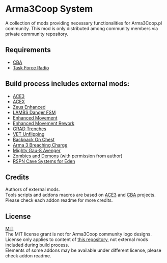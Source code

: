 # Arma3Coop System
A collection of mods providing necessary functionalities for Arma3Coop.pl community. This mod is only distributed among community members via private community repository.

## Requirements
- [CBA](https://github.com/CBATeam/CBA_A3)
- [Task Force Radio](https://github.com/michail-nikolaev/task-force-arma-3-radio)

## Build process includes external mods:
- [ACE3](https://github.com/acemod/ACE3)
- [ACEX](https://github.com/acemod/ACEX)
- [Zeus Enhanced](https://github.com/zen-mod/ZEN)
- [LAMBS Danger FSM](https://github.com/nk3nny/LambsDanger)
- [Enhanced Movement](https://forums.bohemia.net/forums/topic/174788-enhanced-movement/)
- [Enhanced Movement Rework](https://github.com/SceptreOfficial/Enhanced-Movement-Rework)
- [GRAD Trenches](https://github.com/gruppe-adler/grad_trenches)
- [VET Unflipping](https://github.com/veteran29/vet_unflipping)
- [Backpack On Chest](https://github.com/DerZade/BackpackOnChest)
- [Arma 3 Breaching Charge](https://github.com/ampersand38/Arma-3-Breaching-Charge)
- [Mighty Gau-8 Avenger](https://github.com/Zabuzard/MightyGau-8Avenger)
- [Zombies and Demons](https://steamcommunity.com/sharedfiles/filedetails/?id=501966277) (with permission from author)
- [RSPN Cave Systems for Eden](https://steamcommunity.com/sharedfiles/filedetails/?id=1678490017)

## Credits
Authors of external mods.  
Tools scripts and addons macros are based on [ACE3](https://github.com/acemod/ACE3) and [CBA](https://github.com/CBATeam/CBA_A3) projects.  
Please check each addon readme for more credits.

## License
[MIT](https://github.com/SzwedzikPL/A3CS/blob/master/LICENSE.md)  
The MIT license grant is not for Arma3Coop community logo designs.  
License only applies to content of [this repository](https://github.com/SzwedzikPL/A3CS), not external mods included during build process.  
Elements of some addons may be available under different license, please check addon readme.
